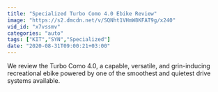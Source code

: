 ```yaml
---
title: "Specialized Turbo Como 4.0 Ebike Review"
image: "https://s2.dmcdn.net/v/SQNht1VHmW8KFAT9g/x240"
vid_id: "x7vssmv"
categories: "auto"
tags: ["KIT","SYN","Specialized"]
date: "2020-08-31T09:00:21+03:00"
---
```

We review the Turbo Como 4.0, a capable, versatile, and grin-inducing recreational ebike powered by one of the smoothest and quietest drive systems available.
